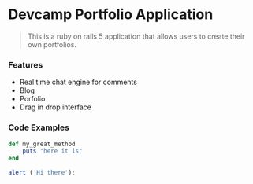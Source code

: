 # Devcamp Portfolio Application

> This is a ruby on rails 5 application that allows users to create their own portfolios. 


### Features

- Real time chat engine for comments
- Blog
- Porfolio
- Drag in drop interface


### Code Examples

```ruby
def my_great_method
	puts "here it is"
end
```

```javascript
alert ('Hi there');
```